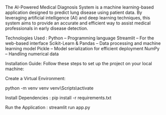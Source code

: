 The AI-Powered Medical Diagnosis System is a machine learning-based application designed to predict lung disease using patient data. By leveraging artificial intelligence (AI) and deep learning techniques, this system aims to provide an accurate and efficient way to assist medical professionals in early disease detection.


Technologies Used :
Python – Programming language
Streamlit – For the web-based interface
Scikit-Learn & Pandas – Data processing and machine learning model
Pickle – Model serialization for efficient deployment
NumPy – Handling numerical data

Installation Guide:
Follow these steps to set up the project on your local machine:


Create a Virtual Environment:

python -m venv venv
venv\Scripts\activate

Install Dependencies :
pip install -r requirements.txt

Run the Application :
streamlit run app.py
